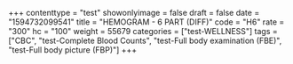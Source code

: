 +++
contenttype = "test"
showonlyimage = false
draft = false
date = "1594732099541"
title = "HEMOGRAM - 6 PART (DIFF)"
code = "H6"
rate = "300"
hc = "100"
weight = 55679
categories = ["test-WELLNESS"]
tags = ["CBC", "test-Complete Blood Counts", "test-Full body examination (FBE)", "test-Full body picture (FBP)"]
+++

